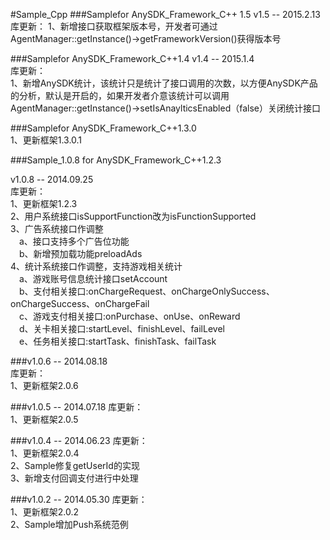 #Sample_Cpp
###Samplefor AnySDK_Framework_C++ 1.5
v1.5  -- 2015.2.13
库更新：
1、新增接口获取框架版本号，开发者可通过AgentManager::getInstance()->getFrameworkVersion()获得版本号

###Samplefor AnySDK_Framework_C++1.4
v1.4  -- 2015.1.4   
库更新：  
1、新增AnySDK统计，该统计只是统计了接口调用的次数，以方便AnySDK产品的分析，默认是开启的，如果开发者介意该统计可以调用
AgentManager::getInstance()->setIsAnaylticsEnabled（false）关闭统计接口

###Samplefor AnySDK_Framework_C++1.3.0  
1、更新框架1.3.0.1  

###Sample_1.0.8 for AnySDK_Framework_C++1.2.3

v1.0.8  -- 2014.09.25  
库更新：  
1、更新框架1.2.3  
2、用户系统接口isSupportFunction改为isFunctionSupported  
3、广告系统接口作调整  
&emsp;a、接口支持多个广告位功能  
&emsp;b、新增预加载功能preloadAds  
4、统计系统接口作调整，支持游戏相关统计  
&emsp;a、游戏账号信息统计接口setAccount  
&emsp;b、支付相关接口:onChargeRequest、onChargeOnlySuccess、onChargeSuccess、onChargeFail  
&emsp;c、游戏支付相关接口:onPurchase、onUse、onReward  
&emsp;d、关卡相关接口:startLevel、finishLevel、failLevel  
&emsp;e、任务相关接口:startTask、finishTask、failTask  

###v1.0.6  -- 2014.08.18  
库更新：  
1、更新框架2.0.6  


###v1.0.5  -- 2014.07.18
库更新：  
1、更新框架2.0.5  

###v1.0.4  -- 2014.06.23
库更新：  
1、更新框架2.0.4  
2、Sample修复getUserId的实现  
3、新增支付回调支付进行中处理  

###v1.0.2  -- 2014.05.30
库更新：  
1、更新框架2.0.2    
2、Sample增加Push系统范例  

